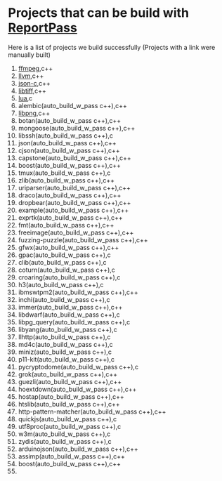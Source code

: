 # Projects that can be build with [ReportPass](./ReportFunctionExecutedPass/)

Here is a list of projects we build successfully (Projects with a link were manually built)

1. [ffmpeg](./oss-fuzz/projects/ffmpeg/build_w_pass.sh),c++
2. [llvm](./oss-fuzz/projects/llvm/build_w_pass.sh),c++
3. [json-c](./oss-fuzz/projects/json-c/build_w_pass.sh),c++
4. [libtiff](./oss-fuzz/projects/libtiff/build_w_pass.sh),c++
5. [lua](./oss-fuzz/projects/lua/build_w_pass.sh),c
6. alembic(auto_build_w_pass c++),c++
7. [libpng](./oss-fuzz/projects/libpng/build_w_pass.sh),c++
8. botan(auto_build_w_pass c++),c++
9. mongoose(auto_build_w_pass c++),c++
10. libssh(auto_build_w_pass c++),c
11. json(auto_build_w_pass c++),c++
12. cjson(auto_build_w_pass c++),c++
13. capstone(auto_build_w_pass c++),c++
14. boost(auto_build_w_pass c++),c++
15. tmux(auto_build_w_pass c++),c
16. zlib(auto_build_w_pass c++),c++
17. uriparser(auto_build_w_pass c++),c++
18. draco(auto_build_w_pass c++),c++
19. dropbear(auto_build_w_pass c++),c++
20. example(auto_build_w_pass c++),c++
21. exprtk(auto_build_w_pass c++),c++
22. fmt(auto_build_w_pass c++),c++
23. freeimage(auto_build_w_pass c++),c++
24. fuzzing-puzzle(auto_build_w_pass c++),c++
25. gfwx(auto_build_w_pass c++),c++
26. gpac(auto_build_w_pass c++),c
27. clib(auto_build_w_pass c++),c
28. coturn(auto_build_w_pass c++),c
29. croaring(auto_build_w_pass c++),c
30. h3(auto_build_w_pass c++),c
31. ibmswtpm2(auto_build_w_pass c++),c++
32. inchi(auto_build_w_pass c++),c
33. immer(auto_build_w_pass c++),c++
34. libdwarf(auto_build_w_pass c++),c
35. libpg_query(auto_build_w_pass c++),c
36. libyang(auto_build_w_pass c++),c
37. llhttp(auto_build_w_pass c++),c
38. md4c(auto_build_w_pass c++),c
39. miniz(auto_build_w_pass c++),c
40. p11-kit(auto_build_w_pass c++),c
41. pycryptodome(auto_build_w_pass c++),c
42. grok(auto_build_w_pass c++),c++
43. guezli(auto_build_w_pass c++),c++
44. hoextdown(auto_build_w_pass c++),c++
45. hostap(auto_build_w_pass c++),c++
46. htslib(auto_build_w_pass c++),c++
47. http-pattern-matcher(auto_build_w_pass c++),c++
48. quickjs(auto_build_w_pass c++),c
49. utf8proc(auto_build_w_pass c++),c
50. w3m(auto_build_w_pass c++),c
51. zydis(auto_build_w_pass c++),c
52. arduinojson(auto_build_w_pass c++),c++
53. assimp(auto_build_w_pass c++),c++
54. boost(auto_build_w_pass c++),c++
55. 
